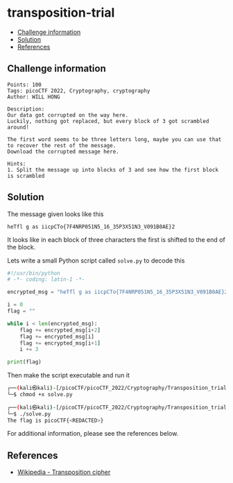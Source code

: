 # transposition-trial

- [Challenge information](#challenge-information)
- [Solution](#solution)
- [References](#references)

## Challenge information
```
Points: 100
Tags: picoCTF 2022, Cryptography, cryptography
Author: WILL HONG
 
Description:
Our data got corrupted on the way here. 
Luckily, nothing got replaced, but every block of 3 got scrambled around! 

The first word seems to be three letters long, maybe you can use that to recover the rest of the message.
Download the corrupted message here.

Hints:
1. Split the message up into blocks of 3 and see how the first block is scrambled
```

## Solution

The message given looks like this
```
heTfl g as iicpCTo{7F4NRP051N5_16_35P3X51N3_V091B0AE}2
```

It looks like in each block of three characters the first is shifted to the end of the block.

Lets write a small Python script called `solve.py` to decode this
```python
#!/usr/bin/python
# -*- coding: latin-1 -*-

encrypted_msg = "heTfl g as iicpCTo{7F4NRP051N5_16_35P3X51N3_V091B0AE}2"

i = 0
flag = ""

while i < len(encrypted_msg):
    flag += encrypted_msg[i+2]
    flag += encrypted_msg[i]
    flag += encrypted_msg[i+1]
    i += 3

print(flag)
```

Then make the script executable and run it
```bash
┌──(kali㉿kali)-[/picoCTF/picoCTF_2022/Cryptography/Transposition_trial]
└─$ chmod +x solve.py     
                                               
┌──(kali㉿kali)-[/picoCTF/picoCTF_2022/Cryptography/Transposition_trial]
└─$ ./solve.py
The flag is picoCTF{<REDACTED>}
```

For additional information, please see the references below.

## References

- [Wikipedia - Transposition cipher](https://en.wikipedia.org/wiki/Transposition_cipher)
